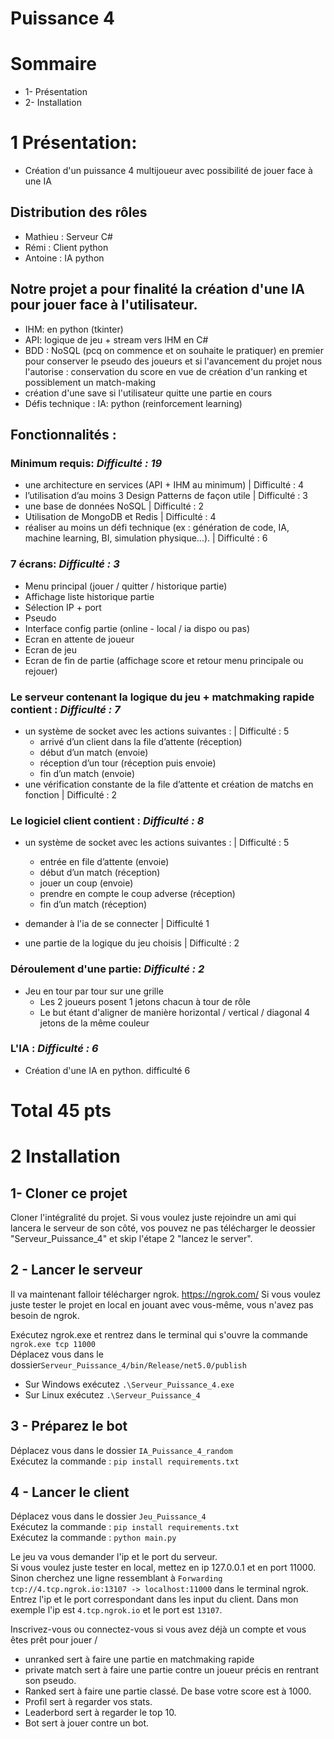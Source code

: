 # Puissance 4

# Sommaire

-   1- Présentation
-   2- Installation

# 1 Présentation:

-   Création d'un puissance 4 multijoueur avec possibilité de jouer face à une IA

## Distribution des rôles

-   Mathieu : Serveur C#
-   Rémi : Client python
-   Antoine : IA python

## Notre projet a pour finalité la création d'une IA pour jouer face à l'utilisateur.

-   IHM: en python (tkinter)
-   API: logique de jeu + stream vers IHM en C#
-   BDD : NoSQL (pcq on commence et on souhaite le pratiquer) en premier pour conserver le pseudo des joueurs et si l'avancement du projet nous l'autorise : conservation du score en vue de création d'un ranking et possiblement un match-making
-   création d'une save si l'utilisateur quitte une partie en cours
-   Défis technique : IA: python (reinforcement learning)

## Fonctionnalités :

### Minimum requis: _Difficulté : 19_

-   une architecture en services (API + IHM au minimum) | Difficulté : 4
-   l’utilisation d’au moins 3 Design Patterns de façon utile | Difficulté : 3
-   une base de données NoSQL | Difficulté : 2
-   Utilisation de MongoDB et Redis | Difficulté : 4
-   réaliser au moins un défi technique (ex : génération de code, IA, machine learning,
    BI, simulation physique...). | Difficulté : 6

### 7 écrans: _Difficulté : 3_

-   Menu principal (jouer / quitter / historique partie)
-   Affichage liste historique partie
-   Sélection IP + port
-   Pseudo
-   Interface config partie (online - local / ia dispo ou pas)
-   Ecran en attente de joueur
-   Ecran de jeu
-   Ecran de fin de partie (affichage score et retour menu principale ou rejouer)

### Le serveur contenant la logique du jeu + matchmaking rapide contient : _Difficulté : 7_

-   un système de socket avec les actions suivantes : | Difficulté : 5
    -   arrivé d’un client dans la file d’attente (réception)
    -   début d’un match (envoie)
    -   réception d’un tour (réception puis envoie)
    -   fin d’un match (envoie)
-   une vérification constante de la file d’attente et création de matchs en fonction | Difficulté : 2

### Le logiciel client contient : _Difficulté : 8_

-   un système de socket avec les actions suivantes : | Difficulté : 5

    -   entrée en file d’attente (envoie)
    -   début d’un match (réception)
    -   jouer un coup (envoie)
    -   prendre en compte le coup adverse (réception)
    -   fin d’un match (réception)

-   demander à l'ia de se connecter | Difficulté 1
-   une partie de la logique du jeu choisis | Difficulté : 2

### Déroulement d'une partie: _Difficulté : 2_

-   Jeu en tour par tour sur une grille
    -   Les 2 joueurs posent 1 jetons chacun à tour de rôle
    -   Le but étant d'aligner de manière horizontal / vertical / diagonal 4 jetons de la même couleur

### L'IA : _Difficulté : 6_

-   Création d'une IA en python. difficulté 6

# Total 45 pts

# 2 Installation

## 1- Cloner ce projet

Cloner l'intégralité du projet.
Si vous voulez juste rejoindre un ami qui lancera le serveur de son côté, vos pouvez ne pas télécharger le deossier "Serveur_Puissance_4" et skip l'étape 2 "lancez le server".

## 2 - Lancer le serveur

Il va maintenant falloir télécharger ngrok. https://ngrok.com/
Si vous voulez juste tester le projet en local en jouant avec vous-même, vous n'avez pas besoin de ngrok.

Exécutez ngrok.exe et rentrez dans le terminal qui s'ouvre la commande `ngrok.exe tcp 11000`  
Déplacez vous dans le dossier`Serveur_Puissance_4/bin/Release/net5.0/publish`

-   Sur Windows exécutez `.\Serveur_Puissance_4.exe`
-   Sur Linux exécutez `.\Serveur_Puissance_4`

## 3 - Préparez le bot

Déplacez vous dans le dossier `IA_Puissance_4_random`  
Exécutez la commande : `pip install requirements.txt`

## 4 - Lancer le client

Déplacez vous dans le dossier `Jeu_Puissance_4`  
Exécutez la commande : `pip install requirements.txt`  
Exécutez la commande : `python main.py`

Le jeu va vous demander l'ip et le port du serveur.  
Si vous voulez juste tester en local, mettez en ip 127.0.0.1 et en port 11000.
Sinon cherchez une ligne ressemblant à `Forwarding tcp://4.tcp.ngrok.io:13107 -> localhost:11000` dans le terminal ngrok.
Entrez l'ip et le port correspondant dans les input du client. Dans mon exemple l'ip est `4.tcp.ngrok.io` et le port est `13107`.

Inscrivez-vous ou connectez-vous si vous avez déjà un compte et vous êtes prêt pour jouer /

-   unranked sert à faire une partie en matchmaking rapide
-   private match sert à faire une partie contre un joueur précis en rentrant son pseudo.
-   Ranked sert à faire une partie classé. De base votre score est à 1000.
-   Profil sert à regarder vos stats.
-   Leaderbord sert à regarder le top 10.
-   Bot sert à jouer contre un bot.
